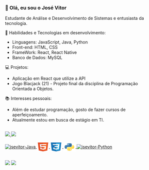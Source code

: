 ### 👋 Olá, eu sou o José Vitor
Estudante de Análise e Desenvolvimento de Sistemas e entusiasta da tecnologia.

🚀 Habilidades e Tecnologias em desenvolvimento:
- Linguagens: JavaScript, Java, Python 
- Front-end: HTML, CSS
- FrameWork: React, React Native
- Banco de Dados: MySQL

💻 Projetos:
- Aplicação em React que utilize a API
- Jogo Blacjack (21) - Projeto final da disciplina de Programação Orientada a Objetos.

📚 Interesses pessoais:
- Além de estudar programação, gosto de fazer cursos de aperfeiçoamento.
- Atualmente estou em busca de estágio em TI.

##
<div>
  <a href="https://beacons.ai/jsevitor">
  <img height="180cm" src="https://github-readme-stats.vercel.app/api?username=jsevitor&show_icons=true&theme=gruvbox&include_all_commits=true&count_private=true"/>
  <img height="180cm" src="https://github-readme-stats.vercel.app/api/top-langs/?username=jsevitor&layout=compact&langs_count=16&theme=gruvbox"/>
</div>

<div style="display: inline_block"><br>         
  <img align="center" alt="jsevitor-Java" height="30" width="40" src="https://cdn.jsdelivr.net/gh/devicons/devicon/icons/java/java-original.svg">
  <img align="center" alt="jsevitor-HTML" height="30" width="40" src="https://raw.githubusercontent.com/devicons/devicon/master/icons/html5/html5-original.svg">
  <img align="center" alt="jsevitor-CSS" height="30" width="40" src="https://raw.githubusercontent.com/devicons/devicon/master/icons/css3/css3-original.svg">
  <img align="center" alt="jsevitor-Python" height="30" width="40" src="https://raw.githubusercontent.com/devicons/devicon/master/icons/python/python-original.svg"> 
  <img align="center" alt="jsevitor-Python" height="30" width="40" src="https://cdn.jsdelivr.net/gh/devicons/devicon/icons/git/git-original.svg">
</div>
  
  ##
 
<div> 
  <a href="https://www.linkedin.com/in/josevitoroliveira/" target="_blank"><img src="https://img.shields.io/badge/-LinkedIn-%230077B5?style=for-the-badge&logo=linkedin&logoColor=white" target="_blank"></a>
  <a href = "mailto:vitorjseo@gmail.com"><img src="https://img.shields.io/badge/-Gmail-%23333?style=for-the-badge&logo=gmail&logoColor=white" target="_blank"></a>
  <!--
  <a href="https://discord.gg/voliverx#7315" target="_blank"><img src="https://img.shields.io/badge/Discord-7289DA?style=for-the-badge&logo=discord&logoColor=white" target="_blank"></a>
  
  <a href="https://instagram.com/rafaballerini" target="_blank"><img src="https://img.shields.io/badge/-Instagram-%23E4405F?style=for-the-badge&logo=instagram&logoColor=white" target="_blank"></a>  -->
</div>
